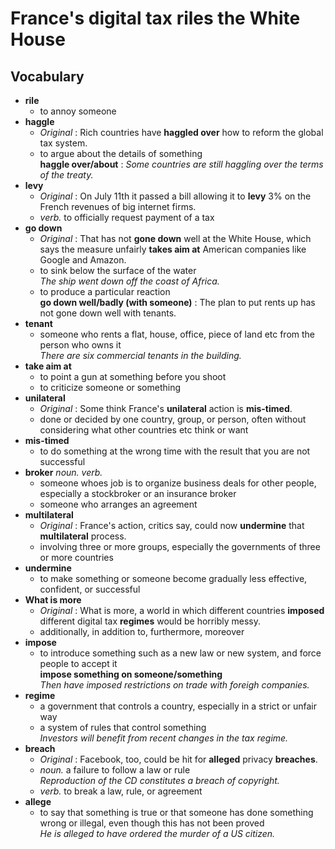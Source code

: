 # France's digital tax riles the White House  
## Vocabulary  
* **rile**  
  * to annoy someone  
* **haggle**  
  * *Original* : Rich countries have **haggled over** how to reform the global tax system.  
  * to argue about the details of something  
  **haggle over/about** : *Some countries are still haggling over the terms of the treaty.*  
* **levy**  
  * *Original* : On July 11th it passed a bill allowing it to **levy** 3% on the French revenues of big internet firms.  
  * *verb.* to officially request payment of a tax  
* **go down**  
  * *Original* : That has not **gone down** well at the White House, which says the measure unfairly **takes aim at** American companies like Google  and Amazon.  
  * to sink below the surface of the water  
  *The ship went down off the coast of Africa.*  
  * to produce a particular reaction  
  **go down well/badly (with someone)** : The plan to put rents up has not gone down well with tenants.  
* **tenant**  
  * someone who rents a flat, house, office, piece of land etc from the person who owns it  
  *There are six commercial tenants in the building.*  
* **take aim at**  
  * to point a gun at something before you shoot  
  * to criticize someone or something  
* **unilateral**  
  * *Original* : Some think France's **unilateral** action is **mis-timed**.
  * done or decided by one country, group, or person, often without considering what other countries etc think or want  
* **mis-timed**  
  * to do something at the wrong time with the result that you are not successful  
* **broker**  *noun. verb.*
  * someone whoes job is to organize business deals for other people, especially a stockbroker or an insurance broker  
  * someone who arranges an agreement  
* **multilateral**  
  * *Original* : France's action, critics say, could now **undermine** that **multilateral** process.  
  * involving three or more groups, especially the governments of three or more countries  
* **undermine**  
  * to make something or someone become gradually less effective, confident, or successful  
* **What is more**  
  * *Original* : What is more, a world in which different countries **imposed** different digital tax **regimes** would be horribly messy.  
  * additionally, in addition to, furthermore, moreover  
* **impose**  
  * to introduce something such as a new law or new system, and force people to accept it  
  **impose something on someone/something**  
  *Then have imposed restrictions on trade with foreigh companies.*  
* **regime**  
  * a government that controls a country, especially in a strict or unfair way  
  * a system of rules that control something  
  *Investors will benefit from recent changes in the tax regime.*  
* **breach**  
  * *Original* : Facebook, too, could be hit for **alleged** privacy **breaches**.  
  * *noun.* a failure to follow a law or rule  
  *Reproduction of the CD constitutes a breach of copyright.*  
  * *verb.* to break a law, rule, or agreement  
* **allege**  
  * to say that something is true or that someone has done something wrong or illegal, even though this has not been proved  
  *He is alleged to have ordered the murder of a US citizen.*  
  
